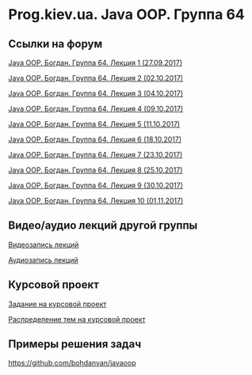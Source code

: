 Prog.kiev.ua. Java OOP. Группа 64
===

## Cсылки на форум

[Java OOP. Богдан. Группа 64. Лекция 1 (27.09.2017)](https://prog.kiev.ua/forum/index.php/topic,3165.0.html)

[Java OOP. Богдан. Группа 64. Лекция 2 (02.10.2017)](https://prog.kiev.ua/forum/index.php/topic,3178.0.html)

[Java OOP. Богдан. Группа 64. Лекция 3 (04.10.2017)](https://prog.kiev.ua/forum/index.php/topic,3184.0.html)

[Java OOP. Богдан. Группа 64. Лекция 4 (09.10.2017)](https://prog.kiev.ua/forum/index.php/topic,3185.0.html)

[Java OOP. Богдан. Группа 64. Лекция 5 (11.10.2017)](https://prog.kiev.ua/forum/index.php/topic,3201.0.html)

[Java OOP. Богдан. Группа 64. Лекция 6 (18.10.2017)](https://prog.kiev.ua/forum/index.php/topic,3215.0.html)

[Java OOP. Богдан. Группа 64. Лекция 7 (23.10.2017)](https://prog.kiev.ua/forum/index.php/topic,3228.0.html)

[Java OOP. Богдан. Группа 64. Лекция 8 (25.10.2017)](https://prog.kiev.ua/forum/index.php/topic,3232.0.html)

[Java OOP. Богдан. Группа 64. Лекция 9 (30.10.2017)](https://prog.kiev.ua/forum/index.php/topic,3240.0.html)

[Java OOP. Богдан. Группа 64. Лекция 10 (01.11.2017)](https://prog.kiev.ua/forum/index.php/topic,3245.0.html)

## Видео/аудио лекций другой группы

[Видеозапись лекций](https://mega.nz/#F!fI9ACBqB)

[Аудиозапись лекций](https://mega.nz/#F!iIUhgL5T)

## Курсовой проект

[Задание на курсовой проект](https://docs.google.com/document/d/1BD_RtdtKI4MZylI_UGOGdE8_d2CZTZnfVCWwirvSVbU/edit)

[Распределение тем на курсовой проект](https://docs.google.com/spreadsheets/d/1FLxUwXwNeao4M5MQ4dRJvNU8pxbbIfe8wq0HU-tqAUY/edit?usp=sharing)

## Примеры решения задач

https://github.com/bohdanvan/javaoop
